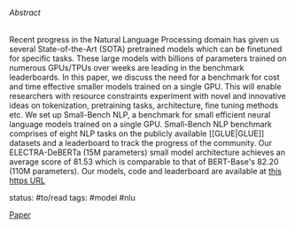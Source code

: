 ###### Abstract

Recent progress in the Natural Language Processing domain has given us several State-of-the-Art (SOTA) pretrained models which can be finetuned for specific tasks. These large models with billions of parameters trained on numerous GPUs/TPUs over weeks are leading in the benchmark leaderboards. In this paper, we discuss the need for a benchmark for cost and time effective smaller models trained on a single GPU. This will enable researchers with resource constraints experiment with novel and innovative ideas on tokenization, pretraining tasks, architecture, fine tuning methods etc. We set up Small-Bench NLP, a benchmark for small efficient neural language models trained on a single GPU. Small-Bench NLP benchmark comprises of eight NLP tasks on the publicly available [[GLUE|GLUE]] datasets and a leaderboard to track the progress of the community. Our ELECTRA-DeBERTa (15M parameters) small model architecture achieves an average score of 81.53 which is comparable to that of BERT-Base's 82.20 (110M parameters). Our models, code and leaderboard are available at [this https URL](https://github.com/smallbenchnlp)

status: #to/read 
tags: #model #nlu

[Paper](https://arxiv.org/pdf/2109.10847)